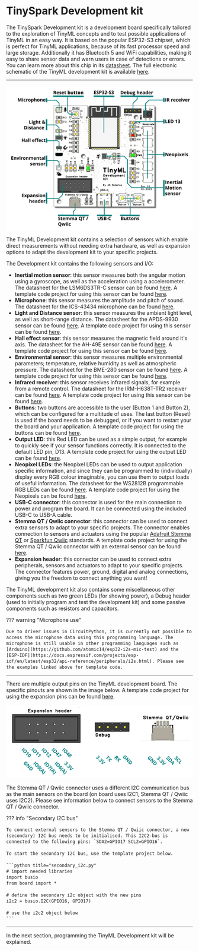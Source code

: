 # TinySpark Development kit

The TinySpark Development kit is a development board specifically tailored to the exploration of TinyML concepts and to test possible applications of TinyML in an easy way. It is based on the popular ESP32-S3 chipset, which is perfect for TinyML applications, because of its fast processor speed and large storage. Additionally it has Bluetooth 5 and WiFi capabilities, making it easy to share sensor data and warn users in case of detections or errors. You can learn more about this chip in its [datasheet](../assets/datasheets/esp32-s3-wroom-1.pdf). The full electronic schematic of the TinyML development kit is available [here](../assets/datasheets/tinyml_development_kit.pdf).

---

![TinyML Development kit](../assets/images/devboard_annotated.png)

The TinyML Development kit contains a selection of sensors which enable direct measurements without needing extra hardware, as well as expansion options to adapt the development kit to your specific projects.

The Development kit contains the following sensors and I/O:

- **Inertial motion sensor**: this sensor measures both the angular motion using a gyroscope, as well as the acceleration using a accelerometer. The datasheet for the LSM6DS3TR-C sensor can be found [here](../assets/datasheets/lsm6ds3tr-c.pdf). A template code project for using this sensor can be found [here]().
- **Microphone**: this sensor measures the amplitude and pitch of sound. The datasheet for the ICS-43434 microphone can be found [here](../assets/datasheets/ics-43434.pdf).
- **Light and Distance sensor**: this sensor measures the ambient light level, as well as short-range distance. The datasheet for the APDS-9930 sensor can be found [here](../assets/datasheets/apds-9930.pdf). A template code project for using this sensor can be found [here]().
- **Hall effect sensor**: this sensor measures the magnetic field around it's axis. The datasheet for the AH-49E sensor can be found [here](../assets/datasheets/ah-49e.pdf). A template code project for using this sensor can be found [here]().
- **Environmental sensor**: this sensor measures multiple environmental parameters; temperature, relative humidity as well as atmospheric pressure. The datasheet for the BME-280 sensor can be found [here](../assets/datasheets/bme-280.pdf). A template code project for using this sensor can be found [here]().
- **Infrared receiver**: this sensor receives infrared signals, for example from a remote control. The datasheet for the IRM-H638T-TR2 receiver can be found [here](../assets/datasheets/irm-h638t-tr2.pdf). A template code project for using this sensor can be found [here]().
- **Buttons**: two buttons are accessible to the user (Button 1 and Button 2), which can be configured for a multitude of uses. The last button (Reset) is used if the board needs to be debugged, or if you want to restart your the board and your application. A template code project for using the buttons can be found [here]().
- **Output LED**: this Red LED can be used as a simple output, for example to quickly see if your sensor functions correctly. It is connected to the default LED pin, D13. A template code project for using the output LED can be found [here]().
- **Neopixel LEDs**: the Neopixel LEDs can be used to output application specific information, and since they can be programmed to (individually) display every RGB colour imaginable, you can use them to output loads of useful information. The datasheet for the WS2812B programmable RGB LEDs can be found [here](../assets/datasheets/ws2812b.pdf). A template code project for using the Neopixels can be found [here]().
- **USB-C connector**: this connector is used for the main connection to power and program the board. It can be connected using the included USB-C to USB-A cable.
- **Stemma QT / Qwiic connector**: this connector can be used to connect extra sensors to adapt to your specific projects. The connector enables connection to sensors and actuators using the popular [Adafruit Stemma QT](https://www.adafruit.com/category/620) or [Sparkfun Qwiic](https://www.sparkfun.com/categories/399) standards. A template code project for using the Stemma QT / Qwiic connector with an external sensor can be found [here]().
- **Expansion header**: this connector can be used to connect extra peripherals, sensors and actuators to adapt to your specific projects. The connector features power, ground, digital and analog connections, giving you the freedom to connect anything you want!

The TinyML development kit also contains some miscellaneous other components such as two green LEDs (for showing power), a Debug header (used to initially program and test the development kit) and some passive components such as resistors and capacitors.

??? warning "Microphone use"

    Due to driver issues in CircuitPython, it is currently not possible to access the microphone data using this programming language. The microphone is still usable in other programming languages such as [Arduino](https://github.com/atomic14/esp32-i2s-mic-test) and the [ESP-IDF](https://docs.espressif.com/projects/esp-idf/en/latest/esp32/api-reference/peripherals/i2s.html). Please see the examples linked above for template code.

---

There are multiple output pins on the TinyML development board. The specific pinouts are shown in the image below. A template code project for using the expansion pins can be found [here](). 

![TinyML devkit pinouts](../assets/images/header_pins.png)

The Stemma QT / Qwiic connector uses a different I2C communication bus as the main sensors on the board (on board uses I2C1, Stemma QT / Qwiic uses I2C2). Please see information below to connect sensors to the Stemma QT / Qwiic connector.

??? info "Secondary I2C bus"

    To connect external sensors to the Stemma QT / Qwiic connector, a new (secondary) I2C bus needs to be initialised. This I2C2-bus is connected to the following pins: `SDA2=GPIO17 SCL2=GPIO16`.

    To start the secondary I2C bus, use the template project below.

    ```python title="secondary_i2c.py"
    # import needed libraries
    import busio
    from board import *

    # define the secondary i2c object with the new pins
    i2c2 = busio.I2C(GPIO16, GPIO17)

    # use the i2c2 object below
    ```

---

In the next section, programming the TinyML Development kit will be explained.